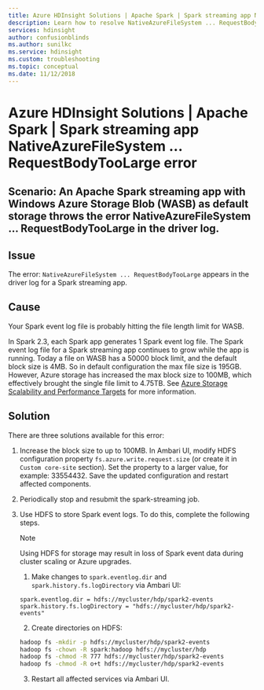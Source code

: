 ```yaml
---
title: Azure HDInsight Solutions | Apache Spark | Spark streaming app NativeAzureFileSystem ... RequestBodyTooLarge error
description: Learn how to resolve NativeAzureFileSystem ... RequestBodyTooLarge errors in the Apache Spark streaming app driver log.
services: hdinsight
author: confusionblinds
ms.author: sunilkc
ms.service: hdinsight
ms.custom: troubleshooting
ms.topic: conceptual
ms.date: 11/12/2018
---
```


# Azure HDInsight Solutions | Apache Spark | Spark streaming app NativeAzureFileSystem ... RequestBodyTooLarge error

## Scenario: An Apache Spark streaming app with Windows Azure Storage Blob (WASB) as default storage throws the error NativeAzureFileSystem ... RequestBodyTooLarge in the driver log.

## Issue

The error: `NativeAzureFileSystem ... RequestBodyTooLarge` appears in the driver log for a Spark streaming app.

## Cause

Your Spark event log file is probably hitting the file length limit for WASB.

In Spark 2.3, each Spark app generates 1 Spark event log file. The Spark event log file for a Spark streaming app continues to grow while the app is running. Today a file on WASB has a 50000 block limit, and the default block size is 4MB. So in default configuration the max file size is 195GB. However, Azure storage has increased the max block size to 100MB, which effectively brought the single file limit to 4.75TB. See [Azure Storage Scalability and Performance Targets](https://docs.microsoft.com/en-us/azure/storage/common/storage-scalability-targets) for more information.

## Solution

There are three solutions available for this error:

1. Increase the block size to up to 100MB. In Ambari UI, modify HDFS configuration property `fs.azure.write.request.size` (or create it in `Custom core-site` section). Set the property to a larger value, for example: 33554432. Save the updated configuration and restart affected components.

2. Periodically stop and resubmit the spark-streaming job.

3. Use HDFS to store Spark event logs. To do this, complete the following steps.

    > [!Note]
    > Using HDFS for storage may result in loss of Spark event data during cluster scaling or Azure upgrades.
    
    1. Make changes to `spark.eventlog.dir` and `spark.history.fs.logDirectory` via Ambari UI:
    
    ```config
    spark.eventlog.dir = hdfs://mycluster/hdp/spark2-events
    spark.history.fs.logDirectory = "hdfs://mycluster/hdp/spark2-events"
    ```
    
    2. Create directories on HDFS:
    
    ```bash
    hadoop fs -mkdir -p hdfs://mycluster/hdp/spark2-events
    hadoop fs -chown -R spark:hadoop hdfs://mycluster/hdp
    hadoop fs -chmod -R 777 hdfs://mycluster/hdp/spark2-events
    hadoop fs -chmod -R o+t hdfs://mycluster/hdp/spark2-events
    ```
    
    3. Restart all affected services via Ambari UI.